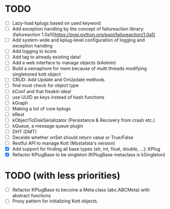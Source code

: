 # TODO
+ [ ] Lazy-load kplugs based on used keyword
+ [ ] Add exception handling by the concept of failureaction library: (failureaction 1.0a1)[https://pypi.python.org/pypi/failureaction/1.0a1]
+ [ ] Add system-wide and kplug-level configuration of logging and exception handling
+ [ ] Add logging to kcore
+ [ ] Add tag to already existing data!
+ [ ] Add a web interface to manage objects (kAdmin)
+ [ ] Build a semaphore for mem because of multi threads modifying singletoned kott object
+ [ ] CRUD: Add Update and OnUpdate methods
+ [ ] find must check for object type
+ [ ] kConf and that freakin idea!
+ [ ] use UUID as keys instead of hash functions
+ [ ] kGraph
+ [ ] Making a list of core kplugs
+ [ ] kRest
+ [ ] kObjectToDiskSerializator (Persistance & Recovery from crash etc.)
+ [ ] kQueue, a message queue plugin
+ [ ] DHT (DMT)
+ [ ] Deceide whether onSet should return value or True/False
+ [ ] Restful API to manage Kott (Mostafata's version)
+ [X] Add support for finding all base types (str, int, float, double, ...): KPlug
+ [X] Refactor KPlugBase to be singleton (KPlugBase metaclass is kSingleton)

# TODO (with less priorities)
+ [ ] Refactor KPlugBase to become a Meta class (abc.ABCMeta) with abstract functions
+ [ ] Proxy pattern for initializing Kott objects.
